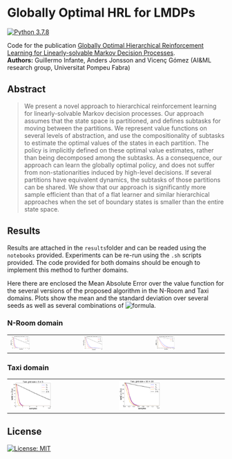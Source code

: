 # Globally Optimal HRL for LMDPs
[![Python 3.7.8](https://img.shields.io/badge/Python-3.7.8-blue)](https://www.python.org/downloads/release/python-378/)

Code for the publication [Globally Optimal Hierarchical Reinforcement Learning for Linearly-solvable Markov Decision Processes](https://arxiv.org/abs/2106.15380).<br>
**Authors:** Guillermo Infante, Anders Jonsson and Vicenç Gómez (AI&ML research group, Universitat Pompeu Fabra)

## **Abstract**

> We present a novel approach to hierarchical reinforcement learning for linearly-solvable Markov decision processes. Our approach assumes that the state space is partitioned, and defines subtasks for moving between the partitions. We represent value functions on several levels of abstraction, and use the compositionality of subtasks to estimate the optimal values of the states in each partition. The policy is implicitly defined on these optimal value estimates, rather than being decomposed among the subtasks. As a consequence, our approach can learn the globally optimal policy, and does not suffer from non-stationarities induced by high-level decisions. If several partitions have equivalent dynamics, the subtasks of those partitions can be shared.
We show that our approach is significantly more sample efficient than that of a flat learner and similar hierarchical approaches when the set of boundary states is smaller than the entire state space.

## **Results**

Results are attached in the ```results```folder and can be readed using the ```notebooks``` provided. Experiments can be re-run using the ```.sh``` scripts provided. The code provided for both domains should be enough to implement this method to further domains.

Here there are enclosed the Mean Absolute Error over the value function for the several versions of the proposed algorithm in the N-Room and Taxi domains. Plots show the mean and the standard deviation over several seeds as well as several combinations of ![formula](https://render.githubusercontent.com/render/math?math=\alpha_\mathcal{l}).

### N-Room domain

<table>
  <tr>
    <td> <img src="notebooks/pictures/nroom_3_3-1.png"  alt="1" width = "30%" height = "30%" ></td>
    <td> <img src="notebooks/pictures/nroom_5_5-1.png"  alt="1" width = "30%" height = "30%" ></td>
    <td> <img src="notebooks/pictures/nroom_8_8-1.png"  alt="1" width = "30%" height = "30%" ></td>
   </tr> 
</table>

<!-- <div align="center">
  <img src="notebooks/pictures/nroom_3_3-1.png" width="50%" height="50%">
  <img src="notebooks/pictures/nroom_5_5-1.png"  alt="1" width = "30%" height = "30%" >
  <img src="notebooks/pictures/nroom_8_8-1.png"  alt="1" width = "30%" height = "30%" >
</div>-->

<!--<div align="center">
  <img src="notebooks/pictures/nroom_5_5-1.png" width="50%" height="50%">
</div>-->

<!--<div align="center">
  <img src="notebooks/pictures/nroom_8_8-1.png" width="50%" height="50%">
</div>-->

### Taxi domain

<table>
  <tr>
    <td> <img src="notebooks/pictures/taxi_5-1.png"  alt="1" width = "40%" height = "40%" ></td>
    <td> <img src="notebooks/pictures/taxi_10-1.png"  alt="1" width = "40%" height = "40%" ></td>
</table>

## License
[![License: MIT](https://img.shields.io/badge/License-MIT-yellow.svg)](https://opensource.org/licenses/MIT)


